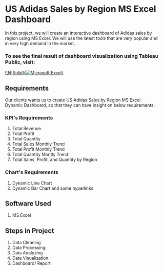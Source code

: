 # US Adidas Sales by Region MS Excel Dashboard

In this project, we will create an interactive dashboard of Adidas sales by region using MS Excel. We will use the latest tools that are very popular and in very high demand in the market.

### To see the final result of dashboard visualization using Tableau Public, visit:

[![N|Solid](![Microsoft Excel](https://img.shields.io/badge/Microsoft_Excel-217346?style=for-the-badge&logo=microsoft-excel&logoColor=white))](https://onedrive.live.com/embed?resid=650C4DB5A26DD3C%211268&authkey=%21AOg_iX-46AlQuK0&em=2&AllowTyping=True&ActiveCell='Dashboard'!BK14&wdHideGridlines=True&wdHideHeaders=True&wdInConfigurator=True&wdInConfigurator=True)

## Requirements

Our clients wants us to create US Adidas Sales by Region MS Excel Dynamic Dashboard, so that they can have insight on below requirements:

### KPI's Requirements
1. Total Revenue
2. Total Profit
3. Total Quantity
4. Total Sales Monthly Trend
5. Total Profit Monthly Trend
6. Total Quantity Montly Trend
7. Total Sales, Profit, and Quantity by Region

### Chart's Requirements
1. Dynamic Line Chart
2. Dynamic Bar Chart
   and some hyperlinks

## Software Used
1. MS Excel

## Steps in Project
1. Data Cleaning
2. Data Processing
3. Data Analyzing
4. Data Visualization
5. Dashboard/ Report
   

